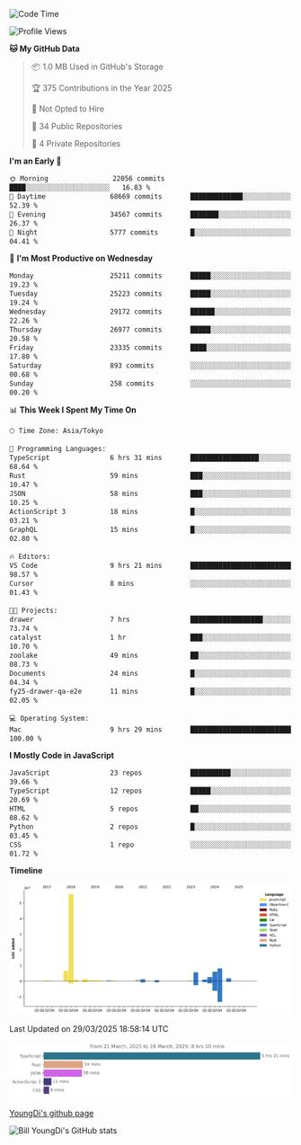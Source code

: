 <!--START_SECTION:waka-->
![Code Time](http://img.shields.io/badge/Code%20Time-1%2C269%20hrs%2059%20mins-blue)

![Profile Views](http://img.shields.io/badge/Profile%20Views-0-blue)

**🐱 My GitHub Data** 

> 📦 1.0 MB Used in GitHub's Storage 
 > 
> 🏆 375 Contributions in the Year 2025
 > 
> 🚫 Not Opted to Hire
 > 
> 📜 34 Public Repositories 
 > 
> 🔑 4 Private Repositories 
 > 
**I'm an Early 🐤** 

```text
🌞 Morning                22056 commits       ████░░░░░░░░░░░░░░░░░░░░░   16.83 % 
🌆 Daytime                68669 commits       █████████████░░░░░░░░░░░░   52.39 % 
🌃 Evening                34567 commits       ███████░░░░░░░░░░░░░░░░░░   26.37 % 
🌙 Night                  5777 commits        █░░░░░░░░░░░░░░░░░░░░░░░░   04.41 % 
```
📅 **I'm Most Productive on Wednesday** 

```text
Monday                   25211 commits       █████░░░░░░░░░░░░░░░░░░░░   19.23 % 
Tuesday                  25223 commits       █████░░░░░░░░░░░░░░░░░░░░   19.24 % 
Wednesday                29172 commits       ██████░░░░░░░░░░░░░░░░░░░   22.26 % 
Thursday                 26977 commits       █████░░░░░░░░░░░░░░░░░░░░   20.58 % 
Friday                   23335 commits       ████░░░░░░░░░░░░░░░░░░░░░   17.80 % 
Saturday                 893 commits         ░░░░░░░░░░░░░░░░░░░░░░░░░   00.68 % 
Sunday                   258 commits         ░░░░░░░░░░░░░░░░░░░░░░░░░   00.20 % 
```


📊 **This Week I Spent My Time On** 

```text
🕑︎ Time Zone: Asia/Tokyo

💬 Programming Languages: 
TypeScript               6 hrs 31 mins       █████████████████░░░░░░░░   68.64 % 
Rust                     59 mins             ███░░░░░░░░░░░░░░░░░░░░░░   10.47 % 
JSON                     58 mins             ███░░░░░░░░░░░░░░░░░░░░░░   10.25 % 
ActionScript 3           18 mins             █░░░░░░░░░░░░░░░░░░░░░░░░   03.21 % 
GraphQL                  15 mins             █░░░░░░░░░░░░░░░░░░░░░░░░   02.80 % 

🔥 Editors: 
VS Code                  9 hrs 21 mins       █████████████████████████   98.57 % 
Cursor                   8 mins              ░░░░░░░░░░░░░░░░░░░░░░░░░   01.43 % 

🐱‍💻 Projects: 
drawer                   7 hrs               ██████████████████░░░░░░░   73.74 % 
catalyst                 1 hr                ███░░░░░░░░░░░░░░░░░░░░░░   10.70 % 
zoolake                  49 mins             ██░░░░░░░░░░░░░░░░░░░░░░░   08.73 % 
Documents                24 mins             █░░░░░░░░░░░░░░░░░░░░░░░░   04.34 % 
fy25-drawer-qa-e2e       11 mins             █░░░░░░░░░░░░░░░░░░░░░░░░   02.05 % 

💻 Operating System: 
Mac                      9 hrs 29 mins       █████████████████████████   100.00 % 
```

**I Mostly Code in JavaScript** 

```text
JavaScript               23 repos            ██████████░░░░░░░░░░░░░░░   39.66 % 
TypeScript               12 repos            █████░░░░░░░░░░░░░░░░░░░░   20.69 % 
HTML                     5 repos             ██░░░░░░░░░░░░░░░░░░░░░░░   08.62 % 
Python                   2 repos             █░░░░░░░░░░░░░░░░░░░░░░░░   03.45 % 
CSS                      1 repo              ░░░░░░░░░░░░░░░░░░░░░░░░░   01.72 % 
```



**Timeline**

![Lines of Code chart](https://raw.githubusercontent.com/Youngdi/Youngdi/master/assets/bar_graph.png)


 Last Updated on 29/03/2025 18:58:14 UTC
<!--END_SECTION:waka-->

![wakatime](./images/stat.svg)

[YoungDi's github page](https://youngdi.github.io)

![Bill YoungDi's GitHub stats](https://github-readme-stats.vercel.app/api?username=youngdi&count_private=true&show_icons=true)
